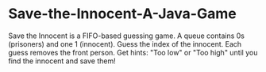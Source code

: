 # Save-the-Innocent-A-Java-Game
Save the Innocent is a FIFO-based guessing game. A queue contains 0s (prisoners) and one 1 (innocent). Guess the index of the innocent. Each guess removes the front person. Get hints: "Too low" or "Too high" until you find the innocent and save them!
